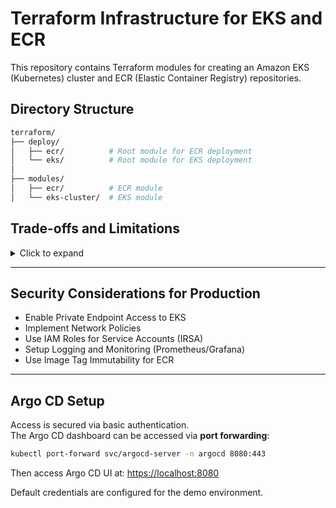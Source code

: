 # Terraform Infrastructure for EKS and ECR

This repository contains Terraform modules for creating an Amazon EKS (Kubernetes) cluster and ECR (Elastic Container Registry) repositories.

## Directory Structure

```bash
terraform/
├── deploy/
│   ├── ecr/          # Root module for ECR deployment
│   └── eks/          # Root module for EKS deployment
│
├── modules/
│   ├── ecr/          # ECR module
│   └── eks-cluster/  # EKS module
```

## Trade-offs and Limitations

<details>
<summary>Click to expand</summary>

### EKS Cluster Trade-offs:

1. **Security**:
   - Public API Access
   - No Network Policies
   - No TLS for Ingress
   - Basic Authentication without MFA

2. **Cost vs Redundancy**:
   - Only 2 Availability Zones
   - Single NAT Gateway
   - Limited CloudWatch Logging

3. **Infrastructure**:
   - Medium Instance Size
   - Simplified VPC
   - No Transit Gateway
   - Public Endpoint Only
   - Node auto scaling is not implemented yet
   - No Node Termination Protection
   
4. **Management**:
   - Minimal Cluster Add-ons
   - Manual Kubernetes Version Updates
   - No Blue/Green Cluster Upgrades

### ECR Registry Trade-offs:

1. **Security**:
   - Broad Access Controls
   - No Cross-Region Replication

2. **Scalability**:
   - No Cross-Account Access

</details>

---

## Security Considerations for Production

- Enable Private Endpoint Access to EKS
- Implement Network Policies 
- Use IAM Roles for Service Accounts (IRSA)
- Setup Logging and Monitoring (Prometheus/Grafana)
- Use Image Tag Immutability for ECR

---

## Argo CD Setup

Access is secured via basic authentication.  
The Argo CD dashboard can be accessed via **port forwarding**:

```bash
kubectl port-forward svc/argocd-server -n argocd 8080:443
```

Then access Argo CD UI at: [https://localhost:8080](https://localhost:8080)

Default credentials are configured for the demo environment.


